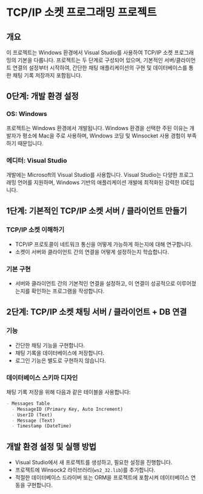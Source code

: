 # TCP/IP 소켓 프로그래밍 프로젝트

## 개요

이 프로젝트는 Windows 환경에서 Visual Studio를 사용하여 TCP/IP 소켓 프로그래밍의 기본을 다룹니다. 프로젝트는 두 단계로 구성되어 있으며, 기본적인 서버/클라이언트 연결의 설정부터 시작하여, 간단한 채팅 애플리케이션의 구현 및 데이터베이스를 통한 채팅 기록 저장까지 포함됩니다.

## 0단계: 개발 환경 설정

### OS: Windows
프로젝트는 Windows 환경에서 개발됩니다. Windows 환경을 선택한 주된 이유는 개발자가 평소에 Mac을 주로 사용하며, Windows 코딩 및 Winsocket 사용 경험이 부족하기 때문입니다.

### 에디터: Visual Studio
개발에는 Microsoft의 Visual Studio를 사용합니다. Visual Studio는 다양한 프로그래밍 언어를 지원하며, Windows 기반의 애플리케이션 개발에 최적화된 강력한 IDE입니다.

## 1단계: 기본적인 TCP/IP 소켓 서버 / 클라이언트 만들기

### TCP/IP 소켓 이해하기
- TCP/IP 프로토콜이 네트워크 통신을 어떻게 가능하게 하는지에 대해 연구합니다.
- 소켓이 서버와 클라이언트 간의 연결을 어떻게 설정하는지 학습합니다.

### 기본 구현
- 서버와 클라이언트 간의 기본적인 연결을 설정하고, 이 연결이 성공적으로 이루어졌는지를 확인하는 프로그램을 작성합니다.

## 2단계: TCP/IP 소켓 채팅 서버 / 클라이언트 + DB 연결

### 기능
- 간단한 채팅 기능을 구현합니다.
- 채팅 기록을 데이터베이스에 저장합니다.
- 로그인 기능은 별도로 구현하지 않습니다.

### 데이터베이스 스키마 디자인
채팅 기록 저장을 위해 다음과 같은 테이블을 사용합니다:

```markdown
- Messages Table
  - MessageID (Primary Key, Auto Increment)
  - UserID (Text)
  - Message (Text)
  - Timestamp (DateTime)
```

## 개발 환경 설정 및 실행 방법
- Visual Studio에서 새 프로젝트를 생성하고, 필요한 설정을 진행합니다.
- 프로젝트에 Winsock2 라이브러리(`ws2_32.lib`)를 추가합니다.
- 적절한 데이터베이스 드라이버 또는 ORM을 프로젝트에 포함시켜 데이터베이스 연동을 구현합니다.
